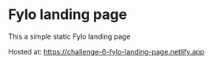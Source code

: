 # Fylo landing page
This a simple static Fylo landing page 

Hosted at: https://challenge-6-fylo-landing-page.netlify.app